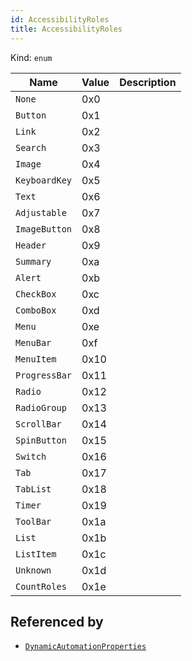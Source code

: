```yaml
---
id: AccessibilityRoles
title: AccessibilityRoles
---
```


Kind: `enum`

| Name |  Value | Description |
|--|--|--|
|`None` | 0x0  |  |
|`Button` | 0x1  |  |
|`Link` | 0x2  |  |
|`Search` | 0x3  |  |
|`Image` | 0x4  |  |
|`KeyboardKey` | 0x5  |  |
|`Text` | 0x6  |  |
|`Adjustable` | 0x7  |  |
|`ImageButton` | 0x8  |  |
|`Header` | 0x9  |  |
|`Summary` | 0xa  |  |
|`Alert` | 0xb  |  |
|`CheckBox` | 0xc  |  |
|`ComboBox` | 0xd  |  |
|`Menu` | 0xe  |  |
|`MenuBar` | 0xf  |  |
|`MenuItem` | 0x10  |  |
|`ProgressBar` | 0x11  |  |
|`Radio` | 0x12  |  |
|`RadioGroup` | 0x13  |  |
|`ScrollBar` | 0x14  |  |
|`SpinButton` | 0x15  |  |
|`Switch` | 0x16  |  |
|`Tab` | 0x17  |  |
|`TabList` | 0x18  |  |
|`Timer` | 0x19  |  |
|`ToolBar` | 0x1a  |  |
|`List` | 0x1b  |  |
|`ListItem` | 0x1c  |  |
|`Unknown` | 0x1d  |  |
|`CountRoles` | 0x1e  |  |


## Referenced by
- [`DynamicAutomationProperties`](DynamicAutomationProperties)
